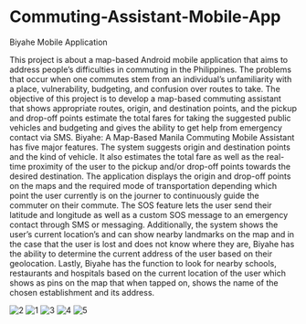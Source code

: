 # Commuting-Assistant-Mobile-App
Biyahe Mobile Application

This project is about a map-based Android mobile application that aims to address people’s difficulties in commuting in the Philippines. The problems that occur when one commutes stem from an individual’s unfamiliarity with a place, vulnerability, budgeting, and confusion over routes to take. The objective of this project is to develop a map-based commuting assistant that shows appropriate routes, origin, and destination points, and the pickup and drop-off points estimate the total fares for taking the suggested public vehicles and budgeting and gives the ability to get help from emergency contact via SMS. Biyahe: A Map-Based Manila Commuting Mobile Assistant has five major features. The system suggests origin and destination points and the kind of vehicle. It also estimates the total fare as well as the real-time proximity of the user to the pickup and/or drop-off points towards the desired destination. The application displays the origin and drop-off points on the maps and the required mode of transportation depending which point the user currently is on the journer to continuously guide the commuter on their commute. The SOS feature lets the user send their latitude and longitude as well as a custom SOS message to an emergency contact through SMS or messaging. Additionally, the system shows the user’s current location’s and can show nearby landmarks on the map and in the case that the user is lost and does not know where they are, Biyahe has the ability to determine the current address of the user based on their geolocation. Lastly, Biyahe has the function to look for nearby schools, restaurants and hospitals based on the current location of the user which shows as pins on the map that when tapped on, shows the name of the chosen establishment and its address.

![2](https://github.com/abxde9999/Commuting-Assistant-Mobile-App/assets/103562421/464a5908-97f4-4e3e-abb8-dc32f1fe9463)
![1](https://github.com/abxde9999/Commuting-Assistant-Mobile-App/assets/103562421/4a8cbd56-3930-4a16-9557-143fb4c0759e)
![3](https://github.com/abxde9999/Commuting-Assistant-Mobile-App/assets/103562421/77adc484-7fdf-42a2-a6f9-c43eb31376c3)
![4](https://github.com/abxde9999/Commuting-Assistant-Mobile-App/assets/103562421/ea14137e-7666-4650-ae3b-186b05146528)
![5](https://github.com/abxde9999/Commuting-Assistant-Mobile-App/assets/103562421/9aa2321b-617a-4255-a08c-080896f383f4)


